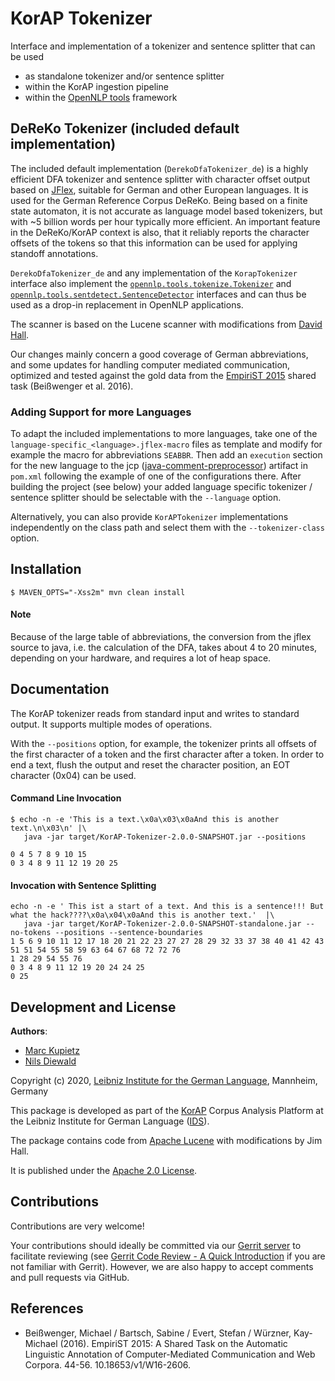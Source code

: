 # KorAP Tokenizer
Interface and implementation of a tokenizer and sentence splitter that can be used

* as standalone tokenizer and/or sentence splitter
* within the KorAP ingestion pipeline
* within the [OpenNLP tools](https://opennlp.apache.org) framework

## DeReKo Tokenizer (included default implementation)
The included default implementation (`DerekoDfaTokenizer_de`) is a highly efficient DFA tokenizer and sentence splitter with character offset output based on [JFlex](https://www.jflex.de/), suitable for German and other European languages.
It is used for the German Reference Corpus DeReKo. Being based on a finite state automaton, 
it is not accurate as language model based tokenizers, but with ~5 billion words per hour typically more efficient.
An important feature in the DeReKo/KorAP context is also, that it reliably reports the character offsets of the tokens 
so that this information can be used for applying standoff annotations.
 
`DerekoDfaTokenizer_de` and any implementation of the `KorapTokenizer` interface also implement the [`opennlp.tools.tokenize.Tokenizer`](https://opennlp.apache.org/docs/1.8.2/apidocs/opennlp-tools/opennlp/tools/tokenize/Tokenizer.html)
and [`opennlp.tools.sentdetect.SentenceDetector`](https://opennlp.apache.org/docs/1.8.2/apidocs/opennlp-tools/opennlp/tools/sentdetect/SentenceDetector.html)
interfaces and can thus be used as a drop-in replacement in OpenNLP applications.

The scanner is based on the Lucene scanner with modifications from [David Hall](https://github.com/dlwh).  

Our changes mainly concern a good coverage of German abbreviations, 
and some updates for handling computer mediated communication, optimized and tested against the gold data from the [EmpiriST 2015](https://sites.google.com/site/empirist2015/) shared task (Beißwenger et al. 2016).

### Adding Support for more Languages
To adapt the included implementations to more languages, take one of the `language-specific_<language>.jflex-macro` files as template and 
modify for example the macro for abbreviations `SEABBR`. Then add an `execution` section for the new language
to the jcp ([java-comment-preprocessor](https://github.com/raydac/java-comment-preprocessor)) artifact in `pom.xml` following the example of one of the configurations there.
After building the project (see below) your added language specific tokenizer / sentence splitter should be selectable with the `--language` option.

Alternatively, you can also provide `KorAPTokenizer` implementations independently on the class path and select them with the `--tokenizer-class` option.

## Installation
```shell script
$ MAVEN_OPTS="-Xss2m" mvn clean install
```
#### Note
Because of the large table of abbreviations, the conversion from the jflex source to java,
i.e. the calculation of the DFA, takes about 4 to 20 minutes, depending on your hardware,
and requires a lot of heap space.

## Documentation
The KorAP tokenizer reads from standard input and writes to standard output. It supports multiple modes of operations.

With the `--positions` option, for example, the tokenizer prints all offsets of the first character of a token and the first character after a token.
In order to end a text, flush the output and reset the character position, an EOT character (0x04) can be used.
#### Command Line Invocation
```
$ echo -n -e 'This is a text.\x0a\x03\x0aAnd this is another text.\n\x03\n' |\
   java -jar target/KorAP-Tokenizer-2.0.0-SNAPSHOT.jar --positions

0 4 5 7 8 9 10 15 
0 3 4 8 9 11 12 19 20 25 
```
#### Invocation with Sentence Splitting
```
echo -n -e ' This ist a start of a text. And this is a sentence!!! But what the hack????\x0a\x04\x0aAnd this is another text.'  |\
   java -jar target/KorAP-Tokenizer-2.0.0-SNAPSHOT-standalone.jar --no-tokens --positions --sentence-boundaries
1 5 6 9 10 11 12 17 18 20 21 22 23 27 27 28 29 32 33 37 38 40 41 42 43 51 51 54 55 58 59 63 64 67 68 72 72 76
1 28 29 54 55 76
0 3 4 8 9 11 12 19 20 24 24 25
0 25
```

## Development and License

**Authors**: 
* [Marc Kupietz](https://www1.ids-mannheim.de/digspra/personal/kupietz.html)
* [Nils Diewald](https://www1.ids-mannheim.de/digspra/personal/diewald.html)

Copyright (c) 2020, [Leibniz Institute for the German Language](http://www.ids-mannheim.de/), Mannheim, Germany

This package is developed as part of the [KorAP](http://korap.ids-mannheim.de/)
Corpus Analysis Platform at the Leibniz Institute for German Language
([IDS](http://www.ids-mannheim.de/)).

The package contains code from [Apache Lucene](https://lucene.apache.org/) with modifications by Jim Hall.

It is published under the [Apache 2.0 License](LICENSE).

## Contributions

Contributions are very welcome!

Your contributions should ideally be committed via our [Gerrit server](https://korap.ids-mannheim.de/gerrit/)
to facilitate reviewing (see [Gerrit Code Review - A Quick Introduction](https://korap.ids-mannheim.de/gerrit/Documentation/intro-quick.html)
if you are not familiar with Gerrit). However, we are also happy to accept comments and pull requests
via GitHub.

## References
- Beißwenger, Michael / Bartsch, Sabine / Evert, Stefan / Würzner, Kay-Michael (2016). EmpiriST 2015: A Shared Task on the Automatic Linguistic Annotation of Computer-Mediated Communication and Web Corpora. 44-56. 10.18653/v1/W16-2606. 
